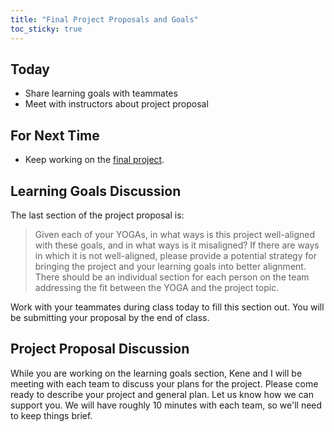 ```yaml
---
title: "Final Project Proposals and Goals"
toc_sticky: true
---
```


## Today

* Share learning goals with teammates
* Meet with instructors about project proposal

## For Next Time

* Keep working on the [final project](../assignments/final_project).

## Learning Goals Discussion

The last section of the project proposal is:

> Given each of your YOGAs, in what ways is this project well-aligned with these goals, and in what ways is it misaligned? If there are ways in which it is not well-aligned, please provide a potential strategy for bringing the project and your learning goals into better alignment. There should be an individual section for each person on the team addressing the fit between the YOGA and the project topic.

Work with your teammates during class today to fill this section out.  You will be submitting your proposal by the end of class.

## Project Proposal Discussion

While you are working on the learning goals section, Kene and I will be meeting with each team to discuss your plans for the project.  Please come ready to describe your project and general plan.  Let us know how we can support you.  We will have roughly 10 minutes with each team, so we'll need to keep things brief.
